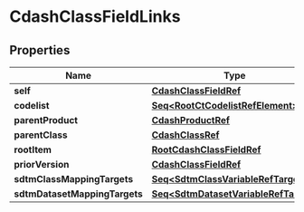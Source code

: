 

# CdashClassFieldLinks


## Properties

Name | Type | Description | Notes
------------ | ------------- | ------------- | -------------
**self** | [**CdashClassFieldRef**](CdashClassFieldRef.md) |  |  [optional]
**codelist** | [**Seq&lt;RootCtCodelistRefElement&gt;**](RootCtCodelistRefElement.md) |  |  [optional]
**parentProduct** | [**CdashProductRef**](CdashProductRef.md) |  |  [optional]
**parentClass** | [**CdashClassRef**](CdashClassRef.md) |  |  [optional]
**rootItem** | [**RootCdashClassFieldRef**](RootCdashClassFieldRef.md) |  |  [optional]
**priorVersion** | [**CdashClassFieldRef**](CdashClassFieldRef.md) |  |  [optional]
**sdtmClassMappingTargets** | [**Seq&lt;SdtmClassVariableRefTarget&gt;**](SdtmClassVariableRefTarget.md) |  |  [optional]
**sdtmDatasetMappingTargets** | [**Seq&lt;SdtmDatasetVariableRefTarget&gt;**](SdtmDatasetVariableRefTarget.md) |  |  [optional]



